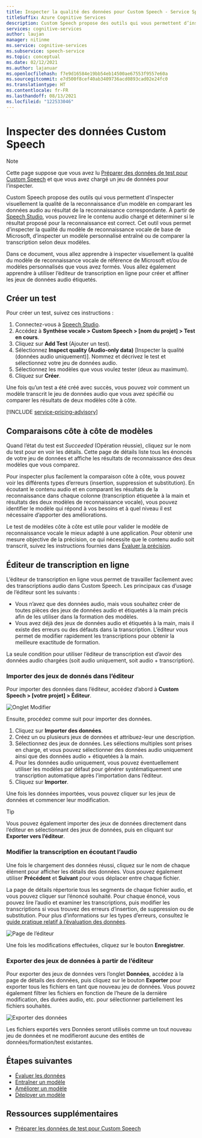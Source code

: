 ```yaml
---
title: Inspecter la qualité des données pour Custom Speech - Service Speech
titleSuffix: Azure Cognitive Services
description: Custom Speech propose des outils qui vous permettent d’inspecter visuellement la qualité de la reconnaissance d’un modèle en comparant les données audio au résultat de la reconnaissance correspondante. Vous pouvez lire le contenu audio chargé pour déterminer si le résultat proposé de la reconnaissance est correct.
services: cognitive-services
author: laujan
manager: nitinme
ms.service: cognitive-services
ms.subservice: speech-service
ms.topic: conceptual
ms.date: 02/12/2021
ms.author: lajanuar
ms.openlocfilehash: f7e9d16584e19bb54eb14500ae67553f9557e60a
ms.sourcegitcommit: e7d500f8cef40ab3409736acd0893cad02e24fc0
ms.translationtype: HT
ms.contentlocale: fr-FR
ms.lasthandoff: 08/13/2021
ms.locfileid: "122533046"
---
```

# <a name="inspect-custom-speech-data"></a>Inspecter des données Custom Speech

> [!NOTE]
> Cette page suppose que vous avez lu [Préparer des données de test pour Custom Speech](./how-to-custom-speech-test-and-train.md) et que vous avez chargé un jeu de données pour l’inspecter.

Custom Speech propose des outils qui vous permettent d’inspecter visuellement la qualité de la reconnaissance d’un modèle en comparant les données audio au résultat de la reconnaissance correspondante. À partir de [Speech Studio](https://speech.microsoft.com/customspeech), vous pouvez lire le contenu audio chargé et déterminer si le résultat proposé pour la reconnaissance est correct. Cet outil vous permet d’inspecter la qualité du modèle de reconnaissance vocale de base de Microsoft, d’inspecter un modèle personnalisé entraîné ou de comparer la transcription selon deux modèles.

Dans ce document, vous allez apprendre à inspecter visuellement la qualité du modèle de reconnaissance vocale de référence de Microsoft et/ou de modèles personnalisés que vous avez formés. Vous allez également apprendre à utiliser l’éditeur de transcription en ligne pour créer et affiner les jeux de données audio étiquetés.

## <a name="create-a-test"></a>Créer un test

Pour créer un test, suivez ces instructions :

1. Connectez-vous à [Speech Studio](https://speech.microsoft.com/customspeech).
2. Accédez à **Synthèse vocale > Custom Speech > [nom du projet] > Test en cours**.
3. Cliquez sur **Add Test** (Ajouter un test).
4. Sélectionnez **Inspect quality (Audio-only data)** [Inspecter la qualité (données audio uniquement)]. Nommez et décrivez le test et sélectionnez votre jeu de données audio.
5. Sélectionnez les modèles que vous voulez tester (deux au maximum).
6. Cliquez sur **Créer**.

Une fois qu’un test a été créé avec succès, vous pouvez voir comment un modèle transcrit le jeu de données audio que vous avez spécifié ou comparer les résultats de deux modèles côte à côte.

[!INCLUDE [service-pricing-advisory](includes/service-pricing-advisory.md)]

## <a name="side-by-side-model-comparisons"></a>Comparaisons côte à côte de modèles

Quand l’état du test est _Succeeded_ (Opération réussie), cliquez sur le nom du test pour en voir les détails. Cette page de détails liste tous les énoncés de votre jeu de données et affiche les résultats de reconnaissance des deux modèles que vous comparez.

Pour inspecter plus facilement la comparaison côte à côte, vous pouvez voir les différents types d’erreurs (insertion, suppression et substitution). En écoutant le contenu audio et en comparant les résultats de la reconnaissance dans chaque colonne (transcription étiquetée à la main et résultats des deux modèles de reconnaissance vocale), vous pouvez identifier le modèle qui répond à vos besoins et à quel niveau il est nécessaire d’apporter des améliorations.

Le test de modèles côte à côte est utile pour valider le modèle de reconnaissance vocale le mieux adapté à une application. Pour obtenir une mesure objective de la précision, ce qui nécessite que le contenu audio soit transcrit, suivez les instructions fournies dans [Évaluer la précision](how-to-custom-speech-evaluate-data.md).

## <a name="online-transcription-editor"></a>Éditeur de transcription en ligne

L’éditeur de transcription en ligne vous permet de travailler facilement avec des transcriptions audio dans Custom Speech. Les principaux cas d’usage de l’éditeur sont les suivants : 

* Vous n’avez que des données audio, mais vous souhaitez créer de toutes pièces des jeux de données audio et étiquetés à la main précis afin de les utiliser dans la formation des modèles.
* Vous avez déjà des jeux de données audio et étiquetés à la main, mais il existe des erreurs ou des défauts dans la transcription. L’éditeur vous permet de modifier rapidement les transcriptions pour obtenir la meilleure exactitude de formation.

La seule condition pour utiliser l’éditeur de transcription est d’avoir des données audio chargées (soit audio uniquement, soit audio + transcription).

### <a name="import-datasets-to-editor"></a>Importer des jeux de donnés dans l’éditeur

Pour importer des données dans l’éditeur, accédez d’abord à **Custom Speech > [votre projet] > Éditeur**.

![Onglet Modifier](media/custom-speech/custom-speech-editor-detail.png)

Ensuite, procédez comme suit pour importer des données.

1. Cliquez sur **Importer des données**.
1. Créez un ou plusieurs jeux de données et attribuez-leur une description.
1. Sélectionnez des jeux de données. Les sélections multiples sont prises en charge, et vous pouvez sélectionner des données audio uniquement ainsi que des données audio + étiquetées à la main.
1. Pour les données audio uniquement, vous pouvez éventuellement utiliser les modèles par défaut pour générer systématiquement une transcription automatique après l’importation dans l’éditeur.
1. Cliquez sur **Importer**.

Une fois les données importées, vous pouvez cliquer sur les jeux de données et commencer leur modification.

> [!TIP]
> Vous pouvez également importer des jeux de données directement dans l’éditeur en sélectionnant des jeux de données, puis en cliquant sur **Exporter vers l’éditeur**.

### <a name="edit-transcription-by-listening-to-audio"></a>Modifier la transcription en écoutant l’audio

Une fois le chargement des données réussi, cliquez sur le nom de chaque élément pour afficher les détails des données. Vous pouvez également utiliser **Précédent** et **Suivant** pour vous déplacer entre chaque fichier.

La page de détails répertorie tous les segments de chaque fichier audio, et vous pouvez cliquer sur l’énoncé souhaité. Pour chaque énoncé, vous pouvez lire l’audio et examiner les transcriptions, puis modifier les transcriptions si vous trouvez des erreurs d’insertion, de suppression ou de substitution. Pour plus d’informations sur les types d’erreurs, consultez le [guide pratique relatif à l’évaluation des données](how-to-custom-speech-evaluate-data.md).

![Page de l’éditeur](media/custom-speech/custom-speech-editor.png)

Une fois les modifications effectuées, cliquez sur le bouton **Enregistrer**.

### <a name="export-datasets-from-the-editor"></a>Exporter des jeux de données à partir de l’éditeur

Pour exporter des jeux de données vers l’onglet **Données**, accédez à la page de détails des données, puis cliquez sur le bouton **Exporter** pour exporter tous les fichiers en tant que nouveau jeu de données. Vous pouvez également filtrer les fichiers en fonction de l’heure de la dernière modification, des durées audio, etc. pour sélectionner partiellement les fichiers souhaités. 

![Exporter des données](media/custom-speech/custom-speech-editor-export.png)

Les fichiers exportés vers Données seront utilisés comme un tout nouveau jeu de données et ne modifieront aucune des entités de données/formation/test existantes.

## <a name="next-steps"></a>Étapes suivantes

- [Évaluer les données](how-to-custom-speech-evaluate-data.md)
- [Entraîner un modèle](how-to-custom-speech-train-model.md)
- [Améliorer un modèle](./how-to-custom-speech-evaluate-data.md)
- [Déployer un modèle](./how-to-custom-speech-train-model.md)

## <a name="additional-resources"></a>Ressources supplémentaires

- [Préparer les données de test pour Custom Speech](./how-to-custom-speech-test-and-train.md)